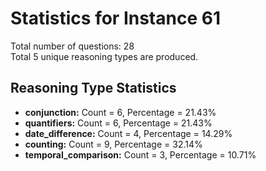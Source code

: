 # Statistics for Instance 61<br/>
Total number of questions: 28<br/>
Total 5 unique reasoning types are produced.<br/>
## Reasoning Type Statistics<br/>
- **conjunction:** Count = 6, Percentage = 21.43%<br/>
- **quantifiers:** Count = 6, Percentage = 21.43%<br/>
- **date_difference:** Count = 4, Percentage = 14.29%<br/>
- **counting:** Count = 9, Percentage = 32.14%<br/>
- **temporal_comparison:** Count = 3, Percentage = 10.71%<br/>

